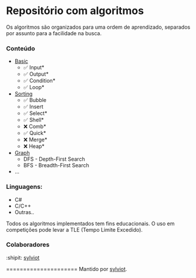 # Repositório com algoritmos

Os algoritmos são organizados para uma ordem de aprendizado, separados por assunto para a facilidade na busca.


### Conteúdo
*	[Basic](/basic)
	*	:white_check_mark: Input*
	*	:white_check_mark: Output*
	*	:white_check_mark: Condition*
	*	:white_check_mark: Loop*
*	[Sorting](/sorting)
	*	:white_check_mark: Bubble
	*	:white_check_mark: Insert
	*	:white_check_mark: Select*
	*	:white_check_mark: Shell*
	*	:x: Comb*
	*	:white_check_mark: Quick*
	*	:x: Merge*
	*	:x: Heap*
*	[Graph](/graph)
	*	DFS - Depth-First Search 
	*	BFS - Breadth-First Search 
* ...



### Linguagens: 

*	C#
*	C/C++
*	Outras..


Todos os algoritmos implementados tem fins educacionais. O uso em competições pode levar a TLE (Tempo Limite Excedido).

### Colaboradores

:shipit: [sylviot](https://github.com/sylviot)

=====================
Mantido por [sylviot](https://github.com/sylviot).